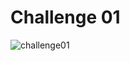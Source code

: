 # Challenge 01
![challenge01](https://github.com/sndaba/2024DuBoisChallengeInRstats/assets/53818579/f7e56429-93b9-4ace-b7ea-fdf7b3f4d038)
